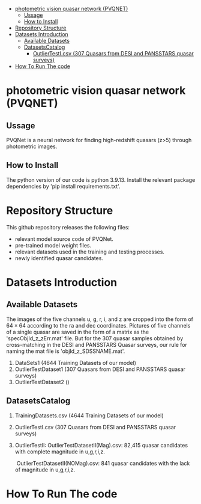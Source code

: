 - [photometric vision quasar network (PVQNET)](#photometric-vision-quasar-network--pvqnet-)
  * [Ussage](#ussage)
  * [How to Install](#how-to-install)
- [Repository Structure](#repository-structure)
- [Datasets Introduction](#datasets-introduction)
  * [Available Datasets](#available-datasets)
  * [DatasetsCatalog](#datasetscatalog)
    + [OutlierTestI.csv (307 Quasars from DESI and PANSSTARS quasar surveys)](#outliertesticsv--307-quasars-from-desi-and-pansstars-quasar-surveys-)
- [How To Run The code](#how-to-run-the-code)



# photometric vision quasar network (PVQNET)

## Ussage

PVQNet is a neural network for finding high-redshift quasars (z>5) through photometric images. 

## How to Install

The python version of our code is python 3.9.13. Install the relevant package dependencies by 'pip install requirements.txt'. 

# Repository Structure

This github repository releases the following files:

- relevant model source code of PVQNet.
- pre-trained model weight files.
- relevant datasets used in the training and testing processes.
- newly identified quasar candidates.

# Datasets Introduction

## Available Datasets

The images of the five channels u, g, r, i, and z are cropped into the form of $64 \times 64$  according to the ra and dec coordinates. Pictures of five channels of a single quasar are saved in the form of a matrix as the 'specObjId_z_zErr.mat' file. But for the 307 quasar samples obtained by cross-matching in the DESI and PANSSTARS Quasar surveys, our rule for naming the mat file is 'objId_z_SDSSNAME.mat'.

1. DataSets1 (4644 Training Datasets of our model)
2. OutlierTestDataset1 (307 Quasars from DESI and PANSSTARS quasar surveys)
3. OutlierTestDataset2 ()

## DatasetsCatalog

1. TrainingDatasets.csv (4644 Training Datasets of our model)

2. OutlierTestI.csv (307 Quasars from DESI and PANSSTARS quasar surveys)

3. OutlierTestII:  OutlierTestDatasetII(Mag).csv: 82,415 quasar candidates with complete magnitude in u,g,r,i,z.

   ​                         OutlierTestDatasetII(NOMag).csv: 841 quasar candidates with the lack of magnitude in u,g,r,i,z.



# How To Run The code











